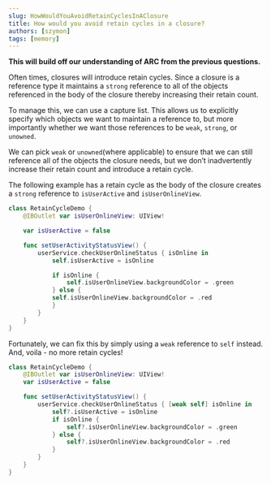 ```yaml
---
slug: HowWouldYouAvoidRetainCyclesInAClosure
title: How would you avoid retain cycles in a closure?
authors: [szymon]
tags: [memory]
---
```



**This will build off our understanding of ARC from the previous questions.**

Often times, closures will introduce retain cycles. Since a closure is a reference type it maintains a `strong` reference to all of the objects referenced in the body of the closure thereby increasing their retain count.

To manage this, we can use a capture list. This allows us to explicitly specify which objects we want to maintain a reference to, but more importantly whether we want those references to be `weak`, `strong`, or `unowned`.

We can pick `weak` or `unowned`(where applicable) to ensure that we can still reference all of the objects the closure needs, but we don’t inadvertently increase their retain count and introduce a retain cycle.

The following example has a retain cycle as the body of the closure creates a `strong` reference to `isUserActive` and `isUserOnlineView`.

```swift
class RetainCycleDemo {
    @IBOutlet var isUserOnlineView: UIView!

    var isUserActive = false

    func setUserActivityStatusView() {
        userService.checkUserOnlineStatus { isOnline in
            self.isUserActive = isOnline

            if isOnline {
                self.isUserOnlineView.backgroundColor = .green
            } else {
            self.isUserOnlineView.backgroundColor = .red
            }
        }
    }
}
```

Fortunately, we can fix this by simply using a `weak` reference to `self` instead. And, voila - no more retain cycles!

```swift
class RetainCycleDemo {
    @IBOutlet var isUserOnlineView: UIView!
    var isUserActive = false

    func setUserActivityStatusView() {
        userService.checkUserOnlineStatus { [weak self] isOnline in
            self?.isUserActive = isOnline
            if isOnline {
                self?.isUserOnlineView.backgroundColor = .green
            } else {
                self?.isUserOnlineView.backgroundColor = .red
            }
        }
    }
}

```
